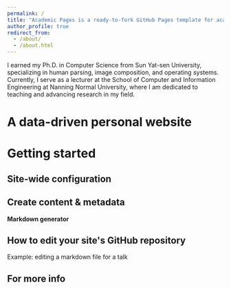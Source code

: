 ```yaml
---
permalink: /
title: "Academic Pages is a ready-to-fork GitHub Pages template for academic personal websites"
author_profile: true
redirect_from: 
  - /about/
  - /about.html
---
```


I earned my Ph.D. in Computer Science from Sun Yat-sen University, specializing in human parsing, image composition, and operating systems. Currently, I serve as a lecturer at the School of Computer and Information Engineering at Nanning Normal University, where I am dedicated to teaching and advancing research in my field.

A data-driven personal website
======


Getting started
======


Site-wide configuration
------


Create content & metadata
------


**Markdown generator**



How to edit your site's GitHub repository
------

Example: editing a markdown file for a talk


For more info
------
